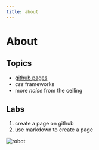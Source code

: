 ```yaml
---
title: about
---
```


# About 

## Topics

* [github pages](http://github.com)
* _css_ frameworks
* more _noise_ from the ceiling

## Labs

1. create a page on github
1. use markdown to create a page

![robot](http://transformers.wikia.com/wiki/Optimus_Prime_%28Movie%29?file=Dotm-optimusprime-poster.jpg)
